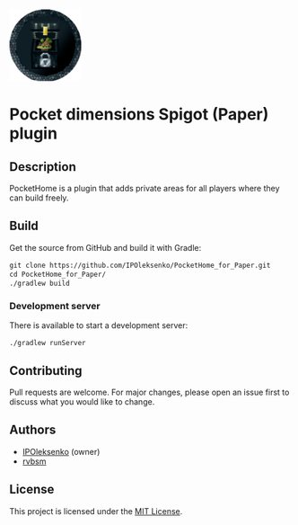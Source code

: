 <img src=".github/logo.png" width="128" alt="logo">

# Pocket dimensions Spigot (Paper) plugin

## Description

PocketHome is a plugin that adds private areas for all players where they can build freely.

## Build

Get the source from GitHub and build it with Gradle:

```shell
git clone https://github.com/IPOleksenko/PocketHome_for_Paper.git
cd PocketHome_for_Paper/
./gradlew build
```

### Development server

There is available to start a development server:

```shell
./gradlew runServer
```

## Contributing

Pull requests are welcome. For major changes, please open an issue first
to discuss what you would like to change.

## Authors

- [IPOleksenko](https://github.com/IPOleksenko) (owner)
- [rvbsm](https://github.com/rvbsm)

## License

This project is licensed under the [MIT License][license].

[license]: ./LICENSE
